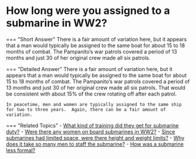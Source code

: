 # How long were you assigned to a submarine in WW2?


=== "Short Answer"
    There is a fair amount of variation here, but it appears that a man would typically be assigned to the same boat for about 15 to 18 months of combat. The Pampanito’s war patrols covered a period of 13 months and just 30 of her original crew made all six patrols.

=== "Detailed Answer"
    There is a fair amount of variation here, but it appears that a man would typically be assigned to the same boat for about 15 to 18 months of combat.  The Pampanito’s war patrols covered a period of 13 months and just 30 of her original crew made all six patrols.  That would be consistent with about 15% of the crew rotating off after each patrol.

    In peacetime, men and women are typically assigned to the same ship for two to three years.  Again, there can be a fair amount of variation.

=== "Related Topics"
    - [What kind of training did they get for submarine duty?](./what-kind-of-training-did-they-get-for-submarine-duty.md)
    - [Were there any women on board submarines in WW2?](./were-there-any-women-on-board-submarines-in-ww2.md)
    - [Since submarines had limited space, were there height and weight limits?](./since-submarines-had-limited-space-were-there-height-and-weight-limits.md)
    - [Why does it take so many men to staff the submarine?](./why-does-it-take-so-many-men-to-staff-the-submarine.md)
    - [How was a submarine less formal?](./how-was-a-submarine-less-formal.md)
